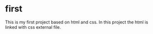 # first
This is my first project based on html and css. In this project the html is linked with css external file.
